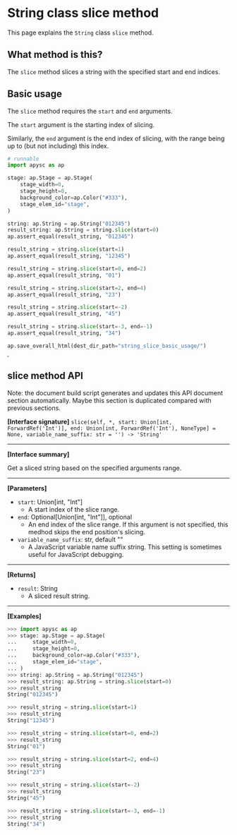 # String class slice method

This page explains the `String` class `slice` method.

## What method is this?

The `slice` method slices a string with the specified start and end indices.

## Basic usage

The `slice` method requires the `start` and `end` arguments.

The `start` argument is the starting index of slicing.

Similarly, the `end` argument is the end index of slicing, with the range being up to (but not including) this index.

```py
# runnable
import apysc as ap

stage: ap.Stage = ap.Stage(
    stage_width=0,
    stage_height=0,
    background_color=ap.Color("#333"),
    stage_elem_id="stage",
)

string: ap.String = ap.String("012345")
result_string: ap.String = string.slice(start=0)
ap.assert_equal(result_string, "012345")

result_string = string.slice(start=1)
ap.assert_equal(result_string, "12345")

result_string = string.slice(start=0, end=2)
ap.assert_equal(result_string, "01")

result_string = string.slice(start=2, end=4)
ap.assert_equal(result_string, "23")

result_string = string.slice(start=-2)
ap.assert_equal(result_string, "45")

result_string = string.slice(start=-3, end=-1)
ap.assert_equal(result_string, "34")

ap.save_overall_html(dest_dir_path="string_slice_basic_usage/")
```

<iframe src="static/string_slice_basic_usage/index.html" width="0" height="0"></iframe>

## slice method API

<!-- Docstring: apysc._type.string_slice_mixin.StringSliceMixIn.slice -->

<span class="inconspicuous-txt">Note: the document build script generates and updates this API document section automatically. Maybe this section is duplicated compared with previous sections.</span>

**[Interface signature]** `slice(self, *, start: Union[int, ForwardRef('Int')], end: Union[int, ForwardRef('Int'), NoneType] = None, variable_name_suffix: str = '') -> 'String'`<hr>

**[Interface summary]**

Get a sliced string based on the specified arguments range.<hr>

**[Parameters]**

- `start`: Union[int, "Int"]
  - A start index of the slice range.
- `end`: Optional[Union[int, "Int"]], optional
  - An end index of the slice range. If this argument is not specified, this medhod skips the end position's slicing.
- `variable_name_suffix`: str, default ""
  - A JavaScript variable name suffix string. This setting is sometimes useful for JavaScript debugging.

<hr>

**[Returns]**

- `result`: String
  - A sliced result string.

<hr>

**[Examples]**

```py
>>> import apysc as ap
>>> stage: ap.Stage = ap.Stage(
...     stage_width=0,
...     stage_height=0,
...     background_color=ap.Color("#333"),
...     stage_elem_id="stage",
... )
>>> string: ap.String = ap.String("012345")
>>> result_string: ap.String = string.slice(start=0)
>>> result_string
String("012345")

>>> result_string = string.slice(start=1)
>>> result_string
String("12345")

>>> result_string = string.slice(start=0, end=2)
>>> result_string
String("01")

>>> result_string = string.slice(start=2, end=4)
>>> result_string
String("23")

>>> result_string = string.slice(start=-2)
>>> result_string
String("45")

>>> result_string = string.slice(start=-3, end=-1)
>>> result_string
String("34")
```